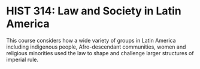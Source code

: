 # HIST 314: Law and Society in Latin America

This course considers how a wide variety of groups in Latin America including indigenous people, Afro-descendant communities, women and religious minorities used the law to shape and challenge larger structures of imperial rule.